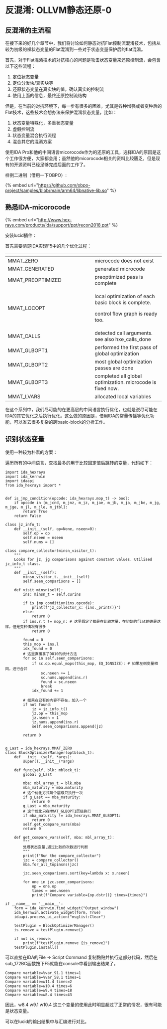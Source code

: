 # 反混淆: OLLVM静态还原-0

## 反混淆的主流程

在接下来的好几个章节中，我们将讨论如何静态对抗Flat控制流混淆技术，包括从较为初级的裸状态变量的Flat混淆到一些对于状态变量保护后的flat混淆。

首先，对于Flat混淆技术的对抗核心的问题是攻击状态变量来还原控制流，会包含以下这些流程：

1. 定位状态变量
2. 定位分发块/真实块等
3. 还原状态变量在真实块的值，确认真实的控制流
4. 使用上面的信息，最终还原控制流结构

&#x20;

但是，在当前的对抗环境下，每一步有很多的困难，尤其是各种增强或者变种后的Flat技术，这些技术会想办法来保护混淆状态变量，比如：

1. 状态变量特殊化，多重状态变量
2. 虚假控制流
3. 状态变量混合执行流程
4. 混合其它的混淆方案

&#x20;

使用IDA Pro和他的中间语言micorocode作为的还原的工具，选择IDA的原因是这个工作很方便，大家都会用；虽然他的micorocode相关的资料比较匮乏，但是现有的开源资料已经足够完成后面的工作了。



样例二进制（借用一下OBPO）:

{% embed url="https://github.com/obpo-project/samples/blob/main/arm64/libnative-lib.so" %}

## 熟悉IDA-micorocode

{% embed url="http://www.hex-rays.com/products/ida/support/ppt/recon2018.ppt" %}

安装lucid插件：



首先需要清楚IDA实现F5中的几个优化过程：

<table data-header-hidden><thead><tr><th width="264"></th><th></th></tr></thead><tbody><tr><td>MMAT_ZERO </td><td>microcode does not exist</td></tr><tr><td>MMAT_GENERATED </td><td>generated microcode</td></tr><tr><td>MMAT_PREOPTIMIZED </td><td>preoptimized pass is complete</td></tr><tr><td>MMAT_LOCOPT </td><td><p>local optimization of each basic block is complete.</p><p>control flow graph is ready too.</p></td></tr><tr><td>MMAT_CALLS </td><td>detected call arguments. see also hxe_calls_done</td></tr><tr><td>MMAT_GLBOPT1 </td><td>performed the first pass of global optimization</td></tr><tr><td>MMAT_GLBOPT2 </td><td>most global optimization passes are done</td></tr><tr><td>MMAT_GLBOPT3 </td><td>completed all global optimization. microcode is fixed now.</td></tr><tr><td>MMAT_LVARS </td><td>allocated local variables</td></tr></tbody></table>

在这个系列中，我们尽可能的在更高层的中间语言执行优化，也就是说尽可能在IDA的其它优化之后执行优化。这么做的原因是，借用IDA的常量传播等优化功能，可以省去很多复杂的跨basic-block的分析工作。

## 识别状态变量

使用一种较为朴素的方案：

遍历所有的中间语言，查找最多的用于比较固定值后跳转的变量，代码如下：

```
import ida_hexrays
import ida_kernwin
import idaapi
from ida_hexrays import *


def is_jmp_condition(opcode: ida_hexrays.mop_t) -> bool:
    if opcode in [m_jcnd, m_jnz, m_jz, m_jae, m_jb, m_ja, m_jbe, m_jg, m_jge, m_jl, m_jle, m_jtbl]:
        return True
    return False

class jz_info_t:
    def __init__(self, op=None, nseen=0):
        self.op = op
        self.nseen = nseen
        self.nums = []

class compare_collector(minsn_visitor_t):
    """
    Looks for jz, jg comparisons against constant values. Utilised jz_info_t class.
    """
    def __init__(self):
        minsn_visitor_t.__init__(self)
        self.seen_comparisons = []

    def visit_minsn(self):
        ins: minsn_t = self.curins

        if is_jmp_condition(ins.opcode):
            print(f"jz_collector_x: {ins._print()}")
        else:
            return 0
        if ins.r.t != mop_n: # 这里假定了都是在比较常量，在初始的flat的确是这样，但是变种情况有很多
            return 0

        found = 0
        this_mop = ins.l
        idx_found = 0
        # 这里直接拿了D810的统计方法
        for sc in self.seen_comparisons:
            if sc.op.equal_mops(this_mop, EQ_IGNSIZE): # 如果左侧变量相同，进行合并
                sc.nseen += 1
                sc.nums.append(ins.r)
                found = sc.nseen
                break
            idx_found += 1

        # 如果在已有的内容不存在，加入一个
        if not found:
            jz = jz_info_t()
            jz.op = this_mop
            jz.nseen = 1
            jz.nums.append(ins.r)
            self.seen_comparisons.append(jz)

        return 0


g_Last = ida_hexrays.MMAT_ZERO
class BlockOptimizerManager(optblock_t):
    def __init__(self, *args):
        super().__init__(*args)

    def func(self, blk: mblock_t):
        global g_Last

        mba: mbl_array_t = blk.mba
        mba_maturity = mba.maturity
        # 这个优化方式每个层级只执行一次
        if g_Last == mba_maturity:
            return 0
        g_Last = mba_maturity
        # 这个优化只在MMAT_GLBOPT1层级执行
        if mba_maturity != ida_hexrays.MMAT_GLBOPT1:
            return 0
        self.get_compare_vars(mba)
        return 0

    def get_compare_vars(self, mba: mbl_array_t):
        """
        处理状态变量,通过比较的次数进行判断
        """
        print(f"Run the compare_collector")
        jzc = compare_collector()
        mba.for_all_topinsns(jzc)

        jzc.seen_comparisons.sort(key=lambda x: x.nseen)

        for one in jzc.seen_comparisons:
            op = one.op
            times = one.nseen
            print(f"Compare variable={op.dstr()} times={times}")

if __name__ == '__main__':
    form = ida_kernwin.find_widget("Output window")
    ida_kernwin.activate_widget(form, True)
    idaapi.process_ui_action("msglist:Clear")

    testPlugin = BlockOptimizerManager()
    is_remove = testPlugin.remove()

    if not is_remove:
        print(f"testPlugin.remove {is_remove}")
    testPlugin.install()

```

可以直接在IDA的File -> Script Command 复制黏贴并执行这部分代码，然后在sub\_172BC函数按下F5就能在console中看到输出结果了。

```
Compare variable=%var_91.1 times=1
Compare variable=%var_58.1 times=1
Compare variable=w11.4 times=2
Compare variable=w10.4 times=6
Compare variable=w9.4 times=18
Compare variable=w8.4 times=43
```

因此，w8.4  w9.1 w10.4 这三个变量的使用此时明显超过了正常的情况，很有可能是状态变量。

可以在lucid的输出结果中与汇编进行对比。

